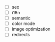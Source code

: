 -   [ ] seo
-   [ ] i18n
-   [ ] semantic
-   [ ] color mode
-   [ ] image optimization
-   [ ] redirects
